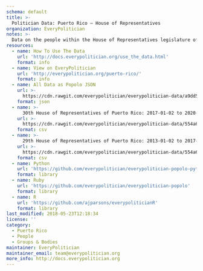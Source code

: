 ```yaml
---
schema: default
title: >-
  Politician Data: Puerto Rico — House of Representatives
organization: EveryPolitician
notes: >-
  Data on the people within the House of Representatives legislature of Puerto Rico.
resources:
  - name: How To Use The Data
    url: 'http://docs.everypolitician.org/use_the_data.html'
    format: info
  - name: View on EveryPolitician
    url: 'http://everypolitician.org/puerto-rico/'
    format: info
  - name: All Data as Popolo JSON
    url: >-
      https://cdn.rawgit.com/everypolitician/everypolitician-data/a9dd5dad1e3d75481ba25359b539fc0725a9b160/data/Puerto_Rico/House_of_Representatives/ep-popolo-v1.0.json
    format: json
  - name: >-
      30th House of Representatives of Puerto Rico: 2017-01-02 to 2020-01-01
    url: >-
      https://cdn.rawgit.com/everypolitician/everypolitician-data/554a6cb306153130ac5558e4c015471d63e57cb7/data/Puerto_Rico/House_of_Representatives/term-30.csv
    format: csv
  - name: >-
      29th House of Representatives of Puerto Rico: 2013-01-02 to 2017-01-01
    url: >-
      https://cdn.rawgit.com/everypolitician/everypolitician-data/554a6cb306153130ac5558e4c015471d63e57cb7/data/Puerto_Rico/House_of_Representatives/term-29.csv
    format: csv
  - name: Python
    url: 'https://github.com/everypolitician/everypolitician-popolo-python'
    format: library
  - name: Ruby
    url: 'https://github.com/everypolitician/everypolitician-popolo'
    format: library
  - name: R
    url: 'https://github.com/ajparsons/everypoliticianR'
    format: library
last_modified: 2018-05-23T12:18:34
license: ''
category:
  - Puerto Rico
  - People
  - Groups & Bodies
maintainer: EveryPolitician
maintainer_email: team@everypolitician.org
more_info: http://docs.everypolitician.org
---
```

